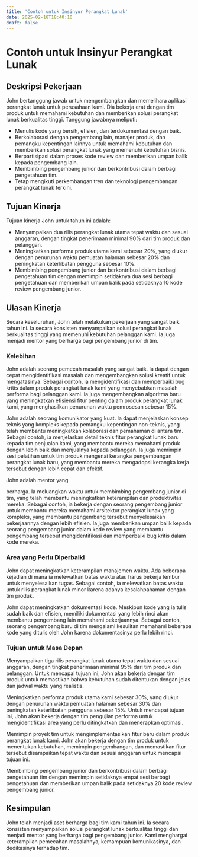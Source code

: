```yaml
---
title: 'Contoh untuk Insinyur Perangkat Lunak'
date: 2025-02-18T18:40:10
draft: false
---
```


# Contoh untuk Insinyur Perangkat Lunak

## **Deskripsi Pekerjaan**

John bertanggung jawab untuk mengembangkan dan memelihara aplikasi perangkat lunak untuk perusahaan kami. Dia bekerja erat dengan tim produk untuk memahami kebutuhan dan memberikan solusi perangkat lunak berkualitas tinggi. Tanggung jawabnya meliputi:

- Menulis kode yang bersih, efisien, dan terdokumentasi dengan baik.
- Berkolaborasi dengan pengembang lain, manajer produk, dan pemangku kepentingan lainnya untuk memahami kebutuhan dan memberikan solusi perangkat lunak yang memenuhi kebutuhan bisnis.
- Berpartisipasi dalam proses kode review dan memberikan umpan balik kepada pengembang lain.
- Membimbing pengembang junior dan berkontribusi dalam berbagi pengetahuan tim.
- Tetap mengikuti perkembangan tren dan teknologi pengembangan perangkat lunak terkini.

## **Tujuan Kinerja**

Tujuan kinerja John untuk tahun ini adalah:

- Menyampaikan dua rilis perangkat lunak utama tepat waktu dan sesuai anggaran, dengan tingkat penerimaan minimal 90% dari tim produk dan pelanggan.
- Meningkatkan performa produk utama kami sebesar 20%, yang diukur dengan penurunan waktu pemuatan halaman sebesar 20% dan peningkatan keterlibatan pengguna sebesar 10%.
- Membimbing pengembang junior dan berkontribusi dalam berbagi pengetahuan tim dengan memimpin setidaknya dua sesi berbagi pengetahuan dan memberikan umpan balik pada setidaknya 10 kode review pengembang junior.

## **Ulasan Kinerja**

Secara keseluruhan, John telah melakukan pekerjaan yang sangat baik tahun ini. Ia secara konsisten menyampaikan solusi perangkat lunak berkualitas tinggi yang memenuhi kebutuhan pelanggan kami. Ia juga menjadi mentor yang berharga bagi pengembang junior di tim.

### **Kelebihan**

John adalah seorang pemecah masalah yang sangat baik. Ia dapat dengan cepat mengidentifikasi masalah dan mengembangkan solusi kreatif untuk mengatasinya. Sebagai contoh, ia mengidentifikasi dan memperbaiki bug kritis dalam produk perangkat lunak kami yang menyebabkan masalah performa bagi pelanggan kami. Ia juga mengembangkan algoritma baru yang meningkatkan efisiensi fitur penting dalam produk perangkat lunak kami, yang menghasilkan penurunan waktu pemrosesan sebesar 15%.

John adalah seorang komunikator yang kuat. Ia dapat menjelaskan konsep teknis yang kompleks kepada pemangku kepentingan non-teknis, yang telah membantu meningkatkan kolaborasi dan pemahaman di antara tim. Sebagai contoh, ia menjelaskan detail teknis fitur perangkat lunak baru kepada tim penjualan kami, yang membantu mereka memahami produk dengan lebih baik dan menjualnya kepada pelanggan. Ia juga memimpin sesi pelatihan untuk tim produk mengenai kerangka pengembangan perangkat lunak baru, yang membantu mereka mengadopsi kerangka kerja tersebut dengan lebih cepat dan efektif.

John adalah mentor yang

berharga. Ia meluangkan waktu untuk membimbing pengembang junior di tim, yang telah membantu meningkatkan keterampilan dan produktivitas mereka. Sebagai contoh, ia bekerja dengan seorang pengembang junior untuk membantu mereka memahami arsitektur perangkat lunak yang kompleks, yang membantu pengembang tersebut menyelesaikan pekerjaannya dengan lebih efisien. Ia juga memberikan umpan balik kepada seorang pengembang junior dalam kode review yang membantu pengembang tersebut mengidentifikasi dan memperbaiki bug kritis dalam kode mereka.

### **Area yang Perlu Diperbaiki**

John dapat meningkatkan keterampilan manajemen waktu. Ada beberapa kejadian di mana ia melewatkan batas waktu atau harus bekerja lembur untuk menyelesaikan tugas. Sebagai contoh, ia melewatkan batas waktu untuk rilis perangkat lunak minor karena adanya kesalahpahaman dengan tim produk.

John dapat meningkatkan dokumentasi kode. Meskipun kode yang ia tulis sudah baik dan efisien, memiliki dokumentasi yang lebih rinci akan membantu pengembang lain memahami pekerjaannya. Sebagai contoh, seorang pengembang baru di tim mengalami kesulitan memahami beberapa kode yang ditulis oleh John karena dokumentasinya perlu lebih rinci.

### **Tujuan untuk Masa Depan**

Menyampaikan tiga rilis perangkat lunak utama tepat waktu dan sesuai anggaran, dengan tingkat penerimaan minimal 95% dari tim produk dan pelanggan. Untuk mencapai tujuan ini, John akan bekerja dengan tim produk untuk memastikan bahwa kebutuhan sudah ditentukan dengan jelas dan jadwal waktu yang realistis.

Meningkatkan performa produk utama kami sebesar 30%, yang diukur dengan penurunan waktu pemuatan halaman sebesar 30% dan peningkatan keterlibatan pengguna sebesar 15%. Untuk mencapai tujuan ini, John akan bekerja dengan tim pengujian performa untuk mengidentifikasi area yang perlu ditingkatkan dan menerapkan optimasi.

Memimpin proyek tim untuk mengimplementasikan fitur baru dalam produk perangkat lunak kami. John akan bekerja dengan tim produk untuk menentukan kebutuhan, memimpin pengembangan, dan memastikan fitur tersebut disampaikan tepat waktu dan sesuai anggaran untuk mencapai tujuan ini.

Membimbing pengembang junior dan berkontribusi dalam berbagi pengetahuan tim dengan memimpin setidaknya empat sesi berbagi pengetahuan dan memberikan umpan balik pada setidaknya 20 kode review pengembang junior.

## **Kesimpulan**

John telah menjadi aset berharga bagi tim kami tahun ini. Ia secara konsisten menyampaikan solusi perangkat lunak berkualitas tinggi dan menjadi mentor yang berharga bagi pengembang junior. Kami menghargai keterampilan pemecahan masalahnya, kemampuan komunikasinya, dan dedikasinya terhadap tim.

